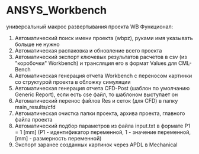 # ANSYS_Workbench
универсальный макрос развертывания проекта WB
Функционал:

1. Автоматический поиск имени проекта (wbpz), руками имя указывать больше не нужно
2. Автоматическая распаковка и обновление всего проекта
3. Автоматический экспорт ключевых результатов расчетов в csv (из "коробочки" Workbench) и трансляция его в формат Values для CML-Bench
4. Автоматическая генерация отчета Workbench с переносом картинки со структурой проекта в обложку симуляции
5. Автоматическая генерация отчета CFD-Post (шаблон по умолчанию Generic Report), если есть cse файл, то шаблоном выступает он
6. Автоматический перенос файлов Res и сеток (для CFD) в папку main_results/cfd
7. Автоматическая очистка папки проекта, архива проекта, главного файла проекта
8. Автоматический подбор параметров из файла input.txt в формате P1 = 1 [mm] (P1 - идентификатор переменной, 1 - значение переменной, [mm] - размерность переменной)
9. Экспорт заранее созданных картинок через APDL в Mechanical
